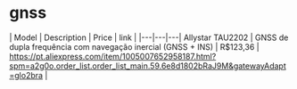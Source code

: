 # gnss

| Model | Description | Price | link |
|---|---|---|
Allystar TAU2202 | GNSS de dupla frequência com navegação inercial (GNSS + INS) | R$123,36 | https://pt.aliexpress.com/item/1005007652958187.html?spm=a2g0o.order_list.order_list_main.59.6e8d1802bRaJ9M&gatewayAdapt=glo2bra |
